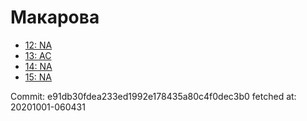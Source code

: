 # Макарова
- [12: NA](12.md)
- [13: AC](13.md)
- [14: NA](14.md)
- [15: NA](15.md)

Commit: e91db30fdea233ed1992e178435a80c4f0dec3b0
 fetched at: 20201001-060431
